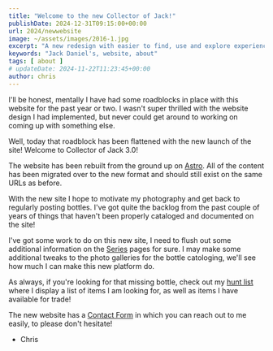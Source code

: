 ```yaml
---
title: "Welcome to the new Collector of Jack!"
publishDate: 2024-12-31T09:15:00+00:00
url: 2024/newwebsite
image: ~/assets/images/2016-1.jpg
excerpt: "A new redesign with easier to find, use and explore experience! More Jack Daniel's all the time! "
keywords: "Jack Daniel's, website, about"
tags: [ about ]
# updateDate: 2024-11-22T11:23:45+00:00
author: chris
---
```

I'll be honest, mentally I have had some roadblocks in place with this website for the past year or two. I wasn't super thrilled with the website design I had implemented, but never could get around to working on coming up with something else.

Well, today that roadblock has been flattened with the new launch of the site! Welcome to Collector of Jack 3.0! 

The website has been rebuilt from the ground up on [Astro](https://astro.build). All of the content has been migrated over to the new format and should still exist on the same URLs as before. 

With the new site I hope to motivate my photography and get back to regularly posting bottles. I've got quite the backlog from the past couple of years of things that haven't been properly cataloged and documented on the site! 

I've got some work to do on this new site, I need to flush out some additional information on the [Series](/series) pages for sure. I may make some additional tweaks to the photo galleries for the bottle catologing, we'll see how much I can make this new platform do. 

As always, if you're looking for that missing bottle, check out my [hunt list](/huntlist) where I display a list of items I am looking for, as well as items I have available for trade! 

The new website has a [Contact Form](/contact) in which you can reach out to me easily, to please don't hesitate!

- Chris

